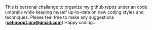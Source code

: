 This is personal challange to organize my github repos under an code umbralla while keeping myself up-to-date on new coding styles and techniques.
Please feel free to make any suggestions (**cetinogut.gm@gmail.com**)
Happy coding...
